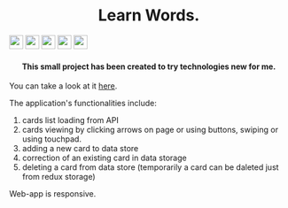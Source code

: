 <h1 align="center">Learn Words.</h1> 
<div>
    <img src="https://img.shields.io/badge/javascript-%23323330.svg?style=for-the-badge&logo=javascript&logoColor=%23F7DF1E" height="25"/>
    <img src="https://img.shields.io/badge/react-%2320232a.svg?style=for-the-badge&logo=react&logoColor=%2361DAFB" height="25"/>
    <img src="https://img.shields.io/badge/redux-%23593d88.svg?style=for-the-badge&logo=redux&logoColor=white" height="25"/>
    <img src="https://img.shields.io/badge/MUI-%230081CB.svg?style=for-the-badge&logo=mui&logoColor=white" height="25"/>
    <img src="https://img.shields.io/badge/React_Router-CA4245?style=for-the-badge&logo=react-router&logoColor=white" height="25"/>
</div>
<h4 align="center">This small project has been created to try technologies new for me.</h4>
<p>You can take a look at it <a href="https://mariabaykova.github.io/learn-words-app/">here</a>.</p>
<p>The application's functionalities include:</p>
<ol>
    <li>cards list loading from API</li>
    <li>cards viewing by clicking arrows on page or using buttons, swiping or using touchpad.  </li>
    <li>adding a new card to data store</li>
    <li>correction of an existing card in data storage</li>
    <li>deleting a card from data store (temporarily a card can be daleted just from redux storage)</li>
</ol>
<p>Web-app is responsive.</p>
